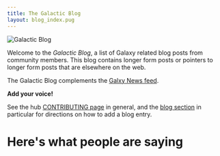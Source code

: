 ```yaml
---
title: The Galactic Blog
layout: blog_index.pug
---
```


<img class="img-fluid pull-right" src="/src/images/galaxy-logos/galactic-blog-400.png" alt="Galactic Blog" />

Welcome to the *Galactic Blog*, a list of Galaxy related blog posts from community members.  This blog contains longer form posts or pointers to longer form posts that are elsewhere on the web.

The Galactic Blog complements the [Galxy News feed](/src/news/index.md).

 **Add your voice!**

See the hub [CONTRIBUTING page](https://github.com/galaxyproject/galaxy-hub/tree/master/CONTRIBUTING.md) in general, and the [blog section](https://github.com/galaxyproject/galaxy-hub/blob/master/CONTRIBUTING.md#blog-metadata) in particular for directions on how to add a blog entry.

# Here's what people are saying

